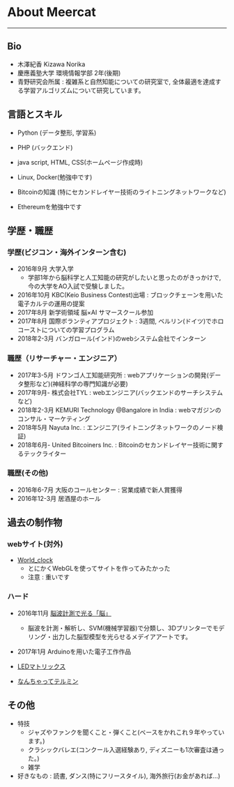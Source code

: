 # About Meercat
---
## Bio
- 木澤紀香 Kizawa Norika
- 慶應義塾大学 環境情報学部 2年(後期)
- 青野研究会所属 : 複雑系と自然知能についての研究室で, 全体最適を達成する学習アルゴリズムについて研究しています。

## 言語とスキル
- Python (データ整形, 学習系)
- PHP (バックエンド)
- java script, HTML, CSS(ホームページ作成時)
- Linux, Docker(勉強中です)


- Bitcoinの知識 (特にセカンドレイヤー技術のライトニングネットワークなど)
- Ethereumを勉強中です

## 学歴・職歴
### 学歴(ビジコン・海外インターン含む)

- 2016年9月 大学入学 
	- 学部1年から脳科学と人工知能の研究がしたいと思ったのがきっかけで, 今の大学をAO入試で受験しました。
- 2016年10月 KBC(Keio Business Contest)出場 : ブロックチェーンを用いた電子カルテの運用の提案
- 2017年8月 新学術領域 脳×AI サマースクール参加
- 2017年8月 国際ボランティアプロジェクト : 3週間, ベルリン(ドイツ)でホロコーストについての学習プログラム
- 2018年2-3月 バンガロール(インド)のwebシステム会社でインターン


### 職歴（リサーチャー・エンジニア）
- 2017年3-5月 ドワンゴ人工知能研究所 : webアプリケーションの開発(データ整形など)(神経科学の専門知識が必要)
- 2017年9月- 株式会社TYL : webエンジニア(バックエンドのサーチシステムなど)
- 2018年2-3月 KEMURI Technology @Bangalore in India : webマガジンのコンサル・マーケティング
- 2018年5月 Nayuta Inc. : エンジニア(ライトニングネットワークのノード検証)
- 2018年6月- United Bitcoiners Inc. : Bitcoinのセカンドレイヤー技術に関するテックライター

### 職歴(その他)

- 2016年6-7月 大阪のコールセンター : 営業成績で新人賞獲得
- 2016年12-3月 居酒屋のホール


## 過去の制作物
### webサイト(対外)
- [World_clock](http://web.sfc.keio.ac.jp/~t16524nk/info1/world_clock/index.html)
	- とにかくWebGLを使ってサイトを作ってみたかった
	- 注意 : 重いです

### ハード
- 2016年11月 [脳波計測で光る「脳」](https://www.youtube.com/watch?v=WSD_JcjhLe8)
	-  脳波を計測・解析し、SVM(機械学習器)で分類し、3Dプリンターでモデリング・出力した脳型模型を光らせるメデイアアートです。

-  2017年1月 Arduinoを用いた電子工作作品 
 -  [LEDマトリックス](https://www.youtube.com/watch?v=MlXo0x1A_30&t=5s)
 -  [なんちゃってテルミン](https://www.youtube.com/watch?v=oi9H5GCVbv4)

## その他

- 特技
	- ジャズやファンクを聞くこと・弾くこと(ベースをかれこれ９年やっています。)
	- クラシックバレエ(コンクール入選経験あり, ディズニーも1次審査は通った。)
	- 雑学
- 好きなもの : 読書, ダンス(特にフリースタイル), 海外旅行(お金があれば...)

